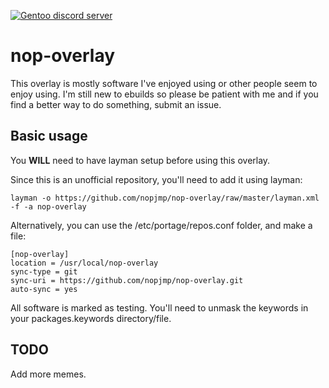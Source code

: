 [![Gentoo discord server](https://img.shields.io/discord/249111029668249601.svg?style=flat-square&label=Gentoo%20Linux)](https://discord.gg/Gentoo)

# nop-overlay

This overlay is mostly software I've enjoyed using or other people seem to enjoy using. I'm still new to ebuilds so please be patient with me and if you find a better way to do something, submit an issue.

## Basic usage

You **WILL** need to have layman setup before using this overlay.

Since this is an unofficial repository, you'll need to add it using layman:

```
layman -o https://github.com/nopjmp/nop-overlay/raw/master/layman.xml -f -a nop-overlay
```

Alternatively, you can use the /etc/portage/repos.conf folder, and make a file:

```
[nop-overlay]
location = /usr/local/nop-overlay
sync-type = git
sync-uri = https://github.com/nopjmp/nop-overlay.git
auto-sync = yes
```

All software is marked as testing. You'll need to unmask the keywords in your packages.keywords directory/file.

## TODO

Add more memes.
